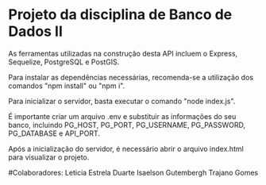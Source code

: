 # Projeto da disciplina de Banco de Dados II

As ferramentas utilizadas na construção desta API incluem o Express, Sequelize, PostgreSQL e PostGIS.

Para instalar as dependências necessárias, recomenda-se a utilização dos comandos "npm install" ou "npm i".

Para inicializar o servidor, basta executar o comando "node index.js".

É importante criar um arquivo .env e substituir as informações do seu banco, incluindo PG_HOST, PG_PORT, PG_USERNAME, PG_PASSWORD, PG_DATABASE e API_PORT.

Após a inicialização do servidor, é necessário abrir o arquivo index.html para visualizar o projeto.

#Colaboradores:
Leticia Estrela Duarte
Isaelson Gutembergh Trajano Gomes

 
